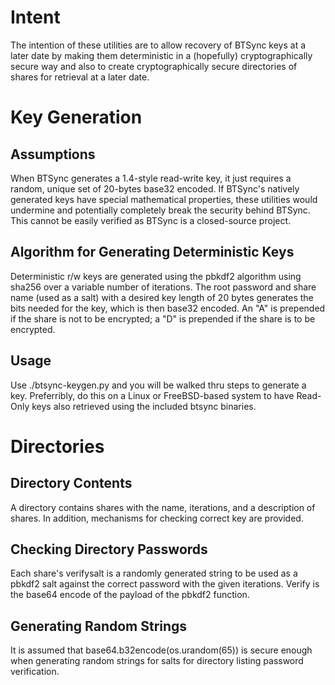 Intent
======
The intention of these utilities are to allow
recovery of BTSync keys at a later date by making
them deterministic in a (hopefully) cryptographically
secure way and also to create cryptographically secure
directories of shares for retrieval at a later date.

Key Generation
==============
Assumptions
-----------
When BTSync generates a 1.4-style read-write key, it just
requires a random, unique set of 20-bytes base32 encoded.
If BTSync's natively generated keys have special mathematical
properties, these utilities would undermine and
potentially completely break the security behind BTSync.
This cannot be easily verified as BTSync is a closed-source
project.

Algorithm for Generating Deterministic Keys
-------------------------------------------
Deterministic r/w keys are generated using the
pbkdf2 algorithm using sha256 over a variable
number of iterations. The root password and share
name (used as a salt) with a desired key length
of 20 bytes generates the bits needed for the key,
which is then base32 encoded. An "A" is prepended
if the share is not to be encrypted; a "D" is prepended
if the share is to be encrypted.

Usage
-----
Use ./btsync-keygen.py and you will be walked thru steps
to generate a key. Preferribly, do this on a Linux or
FreeBSD-based system to have Read-Only keys also retrieved
using the included btsync binaries.

Directories
===========
Directory Contents
----------------
A directory contains shares with the name, iterations,
and a description of shares. In addition, mechanisms for
checking correct key are provided.

Checking Directory Passwords
----------------
Each share's verifysalt is a randomly generated string to 
be used as a pbkdf2 salt against the correct password with
the given iterations. Verify is the base64 encode of the 
payload of the pbkdf2 function.

Generating Random Strings
----------------
It is assumed that base64.b32encode(os.urandom(65)) is 
secure enough when generating random strings for salts
for directory listing password verification.